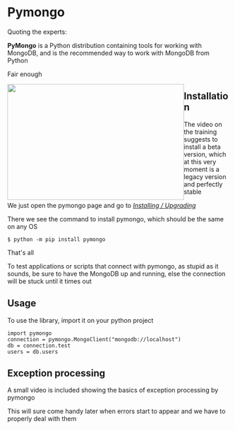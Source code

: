 # Pymongo
Quoting the experts:

 __PyMongo__ is a Python distribution containing tools for working with MongoDB, and is the recommended way to work with MongoDB from Python

Fair enough

<img style="float: left;" width="400" height="263" src="https://emptysqua.re/blog/survey-how-do-you-use-python-with-mongodb/Albertus_Seba_Python_sebae.jpg">



## Installation

The video on the training suggests to install a beta version, which at this very moment is a legacy version and perfectly stable

We just open the pymongo page and go to [<i>Installing / Upgrading</i>](https://api.mongodb.org/python/current/installation.html)

There we see the command to install pymongo, which should be the same on any OS

    $ python -m pip install pymongo
    
That's all

To test applications or scripts that connect with pymongo, as stupid as it sounds, be sure to have the MongoDB up and running, else the connection will be stuck until it times out

## Usage
To use the library, import it on your python project
    
    import pymongo
    connection = pymongo.MongoClient("mongodb://localhost")
    db = connection.test
    users = db.users

## Exception processing

A small video is included showing the basics of exception processing by pymongo

This will sure come handy later when errors start to appear and we have to properly deal with them